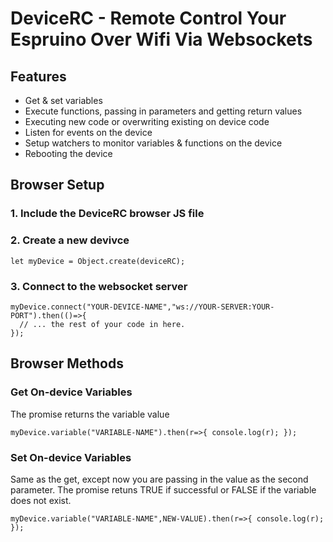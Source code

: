 # DeviceRC - Remote Control Your Espruino Over Wifi Via Websockets

## Features
 - Get & set variables 
 - Execute functions, passing in parameters and getting return values
 - Executing new code or overwriting existing on device code
 - Listen for events on the device
 - Setup watchers to monitor variables & functions on the device
 - Rebooting the device

## Browser Setup

### 1. Include the DeviceRC browser JS file

### 2. Create a new devivce
```
let myDevice = Object.create(deviceRC);
```

### 3. Connect to the websocket server
```
myDevice.connect("YOUR-DEVICE-NAME","ws://YOUR-SERVER:YOUR-PORT").then(()=>{
  // ... the rest of your code in here.
});
```
## Browser Methods

### Get On-device Variables
The promise returns the variable value
```
myDevice.variable("VARIABLE-NAME").then(r=>{ console.log(r); });
```

### Set On-device Variables
Same as the get, except now you are passing in the value as the second parameter. The promise retuns TRUE if successful or FALSE if the variable does not exist.
```
myDevice.variable("VARIABLE-NAME",NEW-VALUE).then(r=>{ console.log(r); });
```
